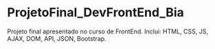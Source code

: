 # ProjetoFinal_DevFrontEnd_Bia
Projeto final apresentado no curso de FrontEnd. Inclui: HTML, CSS, JS, AJAX, DOM, API, JSON, Bootstrap.
